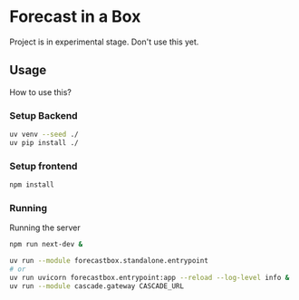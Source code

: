 # Forecast in a Box

Project is in experimental stage. Don't use this yet.

## Usage

How to use this?

### Setup Backend

```bash
uv venv --seed ./
uv pip install ./
```

### Setup frontend

```bash
npm install
```

### Running

Running the server

```bash
npm run next-dev &

uv run --module forecastbox.standalone.entrypoint 
# or 
uv run uvicorn forecastbox.entrypoint:app --reload --log-level info & 
uv run --module cascade.gateway CASCADE_URL
```
